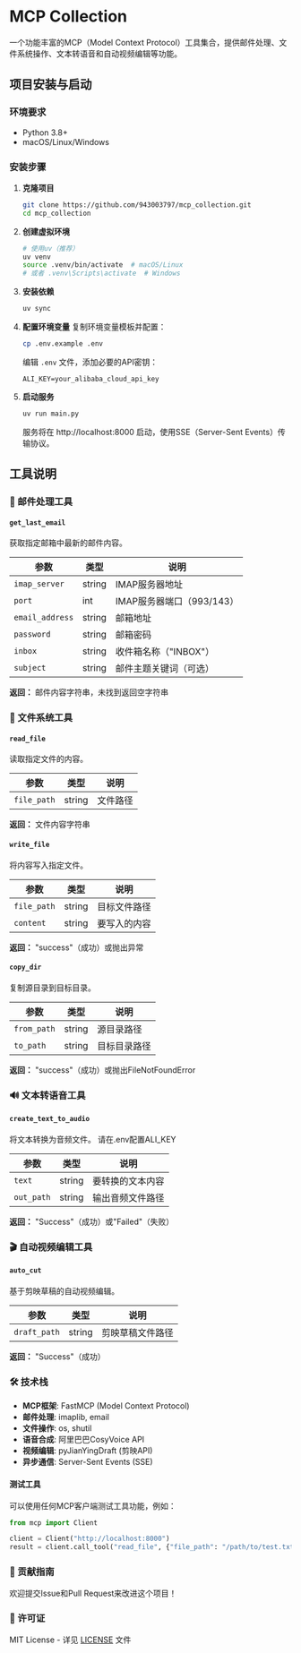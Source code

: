 # MCP Collection

一个功能丰富的MCP（Model Context Protocol）工具集合，提供邮件处理、文件系统操作、文本转语音和自动视频编辑等功能。

## 项目安装与启动

### 环境要求

- Python 3.8+
- macOS/Linux/Windows

### 安装步骤

1. **克隆项目**
   ```bash
   git clone https://github.com/943003797/mcp_collection.git
   cd mcp_collection
   ```

2. **创建虚拟环境**
   ```bash
   # 使用uv（推荐）
   uv venv
   source .venv/bin/activate  # macOS/Linux
   # 或者 .venv\Scripts\activate  # Windows
   ```

3. **安装依赖**
   ```bash
   uv sync
   ```

4. **配置环境变量**
   复制环境变量模板并配置：
   ```bash
   cp .env.example .env
   ```
   
   编辑 `.env` 文件，添加必要的API密钥：
   ```env
   ALI_KEY=your_alibaba_cloud_api_key
   ```

5. **启动服务**
   ```bash
   uv run main.py
   ```

   服务将在 http://localhost:8000 启动，使用SSE（Server-Sent Events）传输协议。

## 工具说明

### 📧 邮件处理工具

#### `get_last_email`
获取指定邮箱中最新的邮件内容。

| 参数 | 类型 | 说明 |
|---|---|---|
| `imap_server` | string | IMAP服务器地址 |
| `port` | int | IMAP服务器端口（993/143） |
| `email_address` | string | 邮箱地址 |
| `password` | string | 邮箱密码 |
| `inbox` | string | 收件箱名称（"INBOX"） |
| `subject` | string | 邮件主题关键词（可选） |

**返回：** 邮件内容字符串，未找到返回空字符串

### 📁 文件系统工具

#### `read_file`
读取指定文件的内容。

| 参数 | 类型 | 说明 |
|---|---|---|
| `file_path` | string | 文件路径 |

**返回：** 文件内容字符串

#### `write_file`
将内容写入指定文件。

| 参数 | 类型 | 说明 |
|---|---|---|
| `file_path` | string | 目标文件路径 |
| `content` | string | 要写入的内容 |

**返回：** "success"（成功）或抛出异常

#### `copy_dir`
复制源目录到目标目录。

| 参数 | 类型 | 说明 |
|---|---|---|
| `from_path` | string | 源目录路径 |
| `to_path` | string | 目标目录路径 |

**返回：** "success"（成功）或抛出FileNotFoundError

### 🔊 文本转语音工具

#### `create_text_to_audio`
将文本转换为音频文件。
请在.env配置ALI_KEY

| 参数 | 类型 | 说明 |
|---|---|---|
| `text` | string | 要转换的文本内容 |
| `out_path` | string | 输出音频文件路径 |

**返回：** "Success"（成功）或"Failed"（失败）

### 🎬 自动视频编辑工具

#### `auto_cut`
基于剪映草稿的自动视频编辑。

| 参数 | 类型 | 说明 |
|---|---|---|
| `draft_path` | string | 剪映草稿文件路径 |

**返回：** "Success"（成功）

### 🛠️ 技术栈

- **MCP框架**: FastMCP (Model Context Protocol)
- **邮件处理**: imaplib, email
- **文件操作**: os, shutil
- **语音合成**: 阿里巴巴CosyVoice API
- **视频编辑**: pyJianYingDraft (剪映API)
- **异步通信**: Server-Sent Events (SSE)

#### 测试工具

可以使用任何MCP客户端测试工具功能，例如：

```python
from mcp import Client

client = Client("http://localhost:8000")
result = client.call_tool("read_file", {"file_path": "/path/to/test.txt"})
```

### 🤝 贡献指南

欢迎提交Issue和Pull Request来改进这个项目！

### 📄 许可证

MIT License - 详见 [LICENSE](LICENSE) 文件